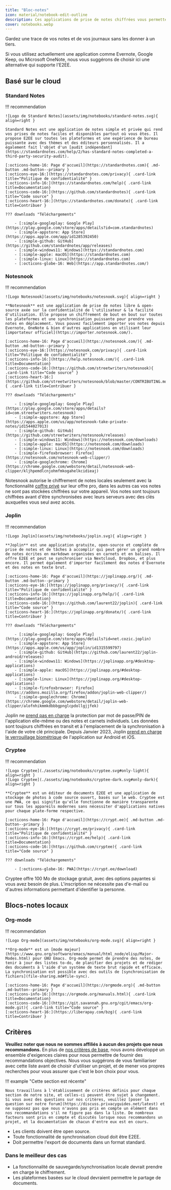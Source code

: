 ```yaml
---
title: "Bloc-notes"
icon: material/notebook-edit-outline
description: Ces applications de prise de notes chiffrées vous permettent de garder une trace de vos notes sans les transmettre à un tiers.
cover: notebooks.webp
---
```


Gardez une trace de vos notes et de vos journaux sans les donner à un tiers.

Si vous utilisez actuellement une application comme Evernote, Google Keep, ou Microsoft OneNote, nous vous suggérons de choisir ici une alternative qui supporte l'E2EE.

## Basé sur le cloud

### Standard Notes

!!! recommendation

    ![Logo de Standard Notes](assets/img/notebooks/standard-notes.svg){ align=right }
    
    Standard Notes est une application de notes simple et privée qui rend vos prises de notes faciles et disponibles partout où vous êtes. Il propose E2EE sur toutes les plateformes et une expérience de bureau puissante avec des thèmes et des éditeurs personnalisés. Il a également fait l'objet d'un [audit indépendant](https://standardnotes.com/help/2/has-standard-notes-completed-a-third-party-security-audit).
    
    [:octicons-home-16: Page d'accueil](https://standardnotes.com){ .md-button .md-button--primary }
    [:octicons-eye-16:](https://standardnotes.com/privacy){ .card-link title="Politique de confidentialité" }
    [:octicons-info-16:](https://standardnotes.com/help){ .card-link title=Documentation}
    [:octicons-code-16:](https://github.com/standardnotes){ .card-link title="Code source" }
    [:octicons-heart-16:](https://standardnotes.com/donate){ .card-link title=Contribuer }
    
    ??? downloads "Téléchargements"
    
        - [:simple-googleplay: Google Play](https://play.google.com/store/apps/details?id=com.standardnotes)
        - [:simple-appstore: App Store](https://apps.apple.com/app/id1285392450)
        - [:simple-github: GitHub](https://github.com/standardnotes/app/releases)
        - [:simple-windows11: Windows](https://standardnotes.com)
        - [:simple-apple: macOS](https://standardnotes.com)
        - [:simple-linux: Linux](https://standardnotes.com)
        - [:octicons-globe-16: Web](https://app.standardnotes.com/)

### Notesnook

!!! recommendation

    ![Logo Notesnook](assets/img/notebooks/notesnook.svg){ align=right }
    
    **Notesnook** est une application de prise de notes libre & open-source axée sur la confidentialité de l'utilisateur & la facilité d'utilisation. Elle propose un chiffrement de bout en bout sur toutes les plateformes et une synchronisation puissante pour prendre vos notes en déplacement. Vous pouvez facilement importer vos notes depuis Evernote, OneNote & bien d'autres applications en utilisant leur [importateur officiel](https://importer.notesnook.com/).
    
    [:octicons-home-16: Page d'accueil](https://notesnook.com/){ .md-button .md-button--primary }
    [:octicons-eye-16:](https://notesnook.com/privacy){ .card-link title="Politique de confidentialité" }
    [:octicons-info-16:](https://help.notesnook.com/){ .card-link title=Documentation}
    [:octicons-code-16:](https://github.com/streetwriters/notesnook){ .card-link title="Code source" }
    [:octicons-heart-16:](https://github.com/streetwriters/notesnook/blob/master/CONTRIBUTING.md){ .card-link title=Contribuer }
    
    ??? downloads "Téléchargements"
    
        - [:simple-googleplay: Google Play](https://play.google.com/store/apps/details?id=com.streetwriters.notesnook)
        - [:simple-appstore: App Store](https://apps.apple.com/us/app/notesnook-take-private-notes/id1544027013)
        - [:simple-github: GitHub](https://github.com/streetwriters/notesnook/releases)
        - [:simple-windows11: Windows](https://notesnook.com/downloads)
        - [:simple-apple: macOS](https://notesnook.com/downloads)
        - [:simple-linux: Linux](https://notesnook.com/downloads)
        - [:simple-firefoxbrowser: Firefox](https://notesnook.com/notesnook-web-clipper/)
        - [:simple-googlechrome: Chrome](https://chrome.google.com/webstore/detail/notesnook-web-clipper/kljhpemdlcnjohmfmkogahelkcidieaj)

Notesnook autorise le chiffrement de notes locales seulement avec la fonctionnalité [coffre privé](https://help.notesnook.com/lock-notes-with-private-vault) sur leur offre pro, dans les autres cas vos notes ne sont pas stockées chiffrées sur votre appareil. Vos notes sont toujours chiffrées avant d'être synchronisées avec leurs serveurs avec des clés auxquelles vous seul avez accès.

### Joplin

!!! recommendation

    ![Logo Joplin](assets/img/notebooks/joplin.svg){ align=right }
    
    **Joplin** est une application gratuite, open-source et complète de prise de notes et de tâches à accomplir qui peut gérer un grand nombre de notes écrites en markdown organisées en carnets et en balises. Il offre E2EE et peut se synchroniser via Nextcloud, Dropbox, et plus encore. Il permet également d'importer facilement des notes d'Evernote et des notes en texte brut.
    
    [:octicons-home-16: Page d'accueil](https://joplinapp.org/){ .md-button .md-button--primary }
    [:octicons-eye-16:](https://joplinapp.org/privacy/){ .card-link title="Politique de confidentialité" }
    [:octicons-info-16:](https://joplinapp.org/help/){ .card-link title=Documentation}
    [:octicons-code-16:](https://github.com/laurent22/joplin){ .card-link title="Code source" }
    [:octicons-heart-16:](https://joplinapp.org/donate/){ .card-link title=Contribuer }
    
    ??? downloads "Téléchargements"
    
        - [:simple-googleplay: Google Play](https://play.google.com/store/apps/details?id=net.cozic.joplin)
        - [:simple-appstore: App Store](https://apps.apple.com/us/app/joplin/id1315599797)
        - [:simple-github: GitHub](https://github.com/laurent22/joplin-android/releases)
        - [:simple-windows11: Windows](https://joplinapp.org/#desktop-applications)
        - [:simple-apple: macOS](https://joplinapp.org/#desktop-applications)
        - [:simple-linux: Linux](https://joplinapp.org/#desktop-applications)
        - [:simple-firefoxbrowser: Firefox](https://addons.mozilla.org/firefox/addon/joplin-web-clipper/)
        - [:simple-googlechrome: Chrome](https://chrome.google.com/webstore/detail/joplin-web-clipper/alofnhikmmkdbbbgpnglcpdollgjjfek)

Joplin ne [prend pas en charge](https://github.com/laurent22/joplin/issues/289) la protection par mot de passe/PIN de l'application elle-même ou des notes et carnets individuels. Les données sont toujours chiffrées en transit et à l'emplacement de la synchronisation à l'aide de votre clé principale. Depuis Janvier 2023, Joplin [prend en charge le verrouillage biométrique](https://github.com/laurent22/joplin/commit/f10d9f75b055d84416053fab7e35438f598753e9) de l'application sur Android et iOS.

### Cryptee

!!! recommendation

    ![Logo Cryptee](./assets/img/notebooks/cryptee.svg#only-light){ align=right }
    ![Logo Cryptee](./assets/img/notebooks/cryptee-dark.svg#only-dark){ align=right }
    
    **Cryptee** est un éditeur de documents E2EE et une application de stockage de photos à code source ouvert, basés sur le web. Cryptee est une PWA, ce qui signifie qu'elle fonctionne de manière transparente sur tous les appareils modernes sans nécessiter d'applications natives pour chaque plate-forme respective.
    
    [:octicons-home-16: Page d'accueil](https://crypt.ee){ .md-button .md-button--primary }
    [:octicons-eye-16:](https://crypt.ee/privacy){ .card-link title="Politique de confidentialité" }
    [:octicons-info-16:](https://crypt.ee/help){ .card-link title=Documentation}
    [:octicons-code-16:](https://github.com/cryptee){ .card-link title="Code source" }
    
    ??? downloads "Téléchargements"
    
        - [:octicons-globe-16: PWA](https://crypt.ee/download)

Cryptee offre 100 Mo de stockage gratuit, avec des options payantes si vous avez besoin de plus. L'inscription ne nécessite pas d'e-mail ou d'autres informations permettant d'identifier la personne.

## Blocs-notes locaux

### Org-mode

!!! recommendation

    ![Logo Org-mode](assets/img/notebooks/org-mode.svg){ align=right }
    
    **Org-mode** est un [mode majeur](https://www.gnu.org/software/emacs/manual/html_node/elisp/Major-Modes.html) pour GNU Emacs. Org-mode permet de prendre des notes, de tenir à jour des listes to-do, de planifier des projets et de rédiger des documents à l'aide d'un système de texte brut rapide et efficace. La synchronisation est possible avec des outils de [synchronisation de fichiers](file-sharing.md#file-sync).
    
    [:octicons-home-16: Page d'accueil](https://orgmode.org){ .md-button .md-button--primary }
    [:octicons-info-16:](https://orgmode.org/manuals.html){ .card-link title=Documentation}
    [:octicons-code-16:](https://git.savannah.gnu.org/cgit/emacs/org-mode.git){ .card-link title="Code source" }
    [:octicons-heart-16:](https://liberapay.com/bzg){ .card-link title=Contribuer }

## Critères

**Veuillez noter que nous ne sommes affiliés à aucun des projets que nous recommandons.** En plus de [nos critères de base](about/criteria.md), nous avons développé un ensemble d'exigences claires pour nous permettre de fournir des recommandations objectives. Nous vous suggérons de vous familiariser avec cette liste avant de choisir d'utiliser un projet, et de mener vos propres recherches pour vous assurer que c'est le bon choix pour vous.

!!! example "Cette section est récente"

    Nous travaillons à l'établissement de critères définis pour chaque section de notre site, et celles-ci peuvent être sujet à changement. Si vous avez des questions sur nos critères, veuillez [poser la question sur notre forum](https://discuss.privacyguides.net/latest) et ne supposez pas que nous n'avons pas pris en compte un élément dans nos recommandations s'il ne figure pas dans la liste. De nombreux facteurs sont pris en compte et discutés lorsque nous recommandons un projet, et la documentation de chacun d'entre eux est en cours.

- Les clients doivent être open source.
- Toute fonctionnalité de synchronisation cloud doit être E2EE.
- Doit permettre l'export de documents dans un format standard.

### Dans le meilleur des cas

- La fonctionnalité de sauvegarde/synchronisation locale devrait prendre en charge le chiffrement.
- Les plateformes basées sur le cloud devraient permettre le partage de documents.

